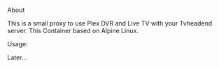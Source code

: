 About

This is a small proxy to use Plex DVR and Live TV with your Tvheadend server. This Container based on Alpine Linux.

Usage:

Later...
